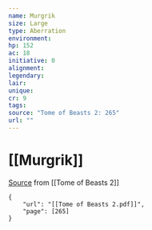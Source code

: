```yaml
---
name: Murgrik
size: Large
type: Aberration
environment: 
hp: 152
ac: 18
initiative: 0
alignment: 
legendary: 
lair: 
unique: 
cr: 9
tags: 
source: "Tome of Beasts 2: 265"
url: ""
---
```

# [[Murgrik]]

[Source](zotero://open-pdf/library/items/9UQIAB6R?page=265) from [[Tome of Beasts 2]]

```pdf
{
	"url": "[[Tome of Beasts 2.pdf]]",
	"page": [265]
}
```

